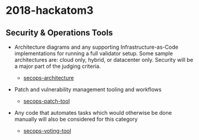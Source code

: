 # 2018-hackatom3

## Security & Operations Tools


- Architecture diagrams and any supporting Infrastructure-as-Code implementations for running a full validator setup. Some sample architectures are: cloud only, hybrid, or datacenter only. Security will be a major part of the judging criteria.
    - [secops-architecture](secops-architecture/README.md)

- Patch and vulnerability management tooling and workflows
    - [secops-patch-tool](secops-patch-tool/README.md)

- Any code that automates tasks which would otherwise be done manually will also be considered for this category
    - [secops-voting-tool](secops-voting-tool/README.md)